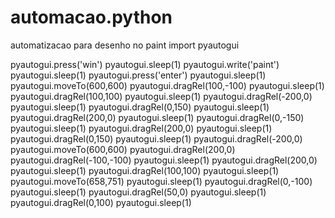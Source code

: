 # automacao.python
automatizacao para desenho no paint
import pyautogui

pyautogui.press('win')
pyautogui.sleep(1)
pyautogui.write('paint')
pyautogui.sleep(1)
pyautogui.press('enter')
pyautogui.sleep(1)
pyautogui.moveTo(600,600)
pyautogui.dragRel(100,-100)
pyautogui.sleep(1)
pyautogui.dragRel(100,100)
pyautogui.sleep(1)
pyautogui.dragRel(-200,0)
pyautogui.sleep(1)
pyautogui.dragRel(0,150)
pyautogui.sleep(1)
pyautogui.dragRel(200,0)
pyautogui.sleep(1)
pyautogui.dragRel(0,-150)
pyautogui.sleep(1)
pyautogui.dragRel(200,0)
pyautogui.sleep(1)
pyautogui.dragRel(0,150)
pyautogui.sleep(1)
pyautogui.dragRel(-200,0)
pyautogui.moveTo(600,600)
pyautogui.dragRel(200,0)
pyautogui.dragRel(-100,-100)
pyautogui.sleep(1)
pyautogui.dragRel(200,0)
pyautogui.sleep(1)
pyautogui.dragRel(100,100)
pyautogui.sleep(1)
pyautogui.moveTo(658,751)
pyautogui.sleep(1)
pyautogui.dragRel(0,-100)
pyautogui.sleep(1)
pyautogui.dragRel(50,0)
pyautogui.sleep(1)
pyautogui.dragRel(0,100)
pyautogui.sleep(1)
